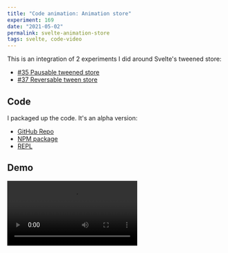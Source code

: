```yaml
---
title: "Code animation: Animation store"
experiment: 169
date: "2021-05-02"
permalink: svelte-animation-store
tags: svelte, code-video
---
```


This is an integration of 2 experiments I did around Svelte's tweened store:

- [#35 Pausable tweened store](/posts/pausable-tween-store)
- [#37 Reversable tween store](/posts/reverse-tween)

## Code

I packaged up the code. It's an alpha version:

- [GitHub Repo](https://github.com/joshnuss/svelte-animation-store)
- [NPM package](http://npmjs.com/package/svelte-animation-store)
- [REPL](https://svelte.dev/repl/9751df15d22245f691a1cf3a30c3b7b4?version=3.35.0)

## Demo

<video controls src="https://res.cloudinary.com/dzwnkx0mk/video/upload/v1620013845/1000experiments.dev/svelte-animation-store_smea0d.mp4"/>

## Notes

- Does not honor the position of the easing function. See [#48](https://1000experiments.dev/posts/restoring-easing-function)
